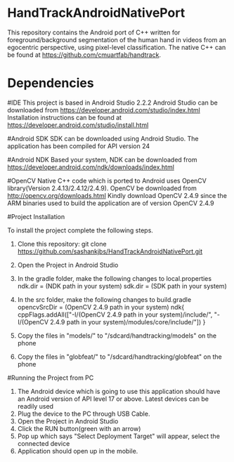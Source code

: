 # HandTrackAndroidNativePort


This repository contains the Android port of C++ written for foreground/background segmentation of the human hand in videos from an egocentric perspective, using pixel-level classification. The native C++ can be found at https://github.com/cmuartfab/handtrack.


# Dependencies

#IDE
This project is based in Android Studio 2.2.2
Android Studio can be downloaded from https://developer.android.com/studio/index.html
Installation instructions can be found at https://developer.android.com/studio/install.html

#Android SDK
SDK can be downloaded using Android Studio. The application has been compiled for API version 24

#Android NDK
Based your system, NDK can be downloaded from https://developer.android.com/ndk/downloads/index.html


#OpenCV 
Native C++ code which is ported to Android uses OpenCV library(Version 2.4.13/2.4.12/2.4.9). OpenCV be downloaded from http://opencv.org/downloads.html 
Kindly download OpenCV 2.4.9 since the ARM binaries used to build the application are of version OpenCV 2.4.9


#Project Installation

To install the project complete the following steps.
1. Clone this repository: git clone https://github.com/sashankjbs/HandTrackAndroidNativePort.git
2. Open the Project in Android Studio
3. In the gradle folder, make the following changes to local.properties
ndk.dir = (NDK path in your system)
sdk.dir = (SDK path in your system)

4. In the src folder, make the following changes to build.gradle
opencvSrcDir = (OpenCV 2.4.9 path in your system)
ndk{
cppFlags.addAll(["-I/(OpenCV 2.4.9 path in your system)/include/",
"-I/(OpenCV 2.4.9 path in your system)/modules/core/include/"])
}

5. Copy the files in "models/" to "/sdcard/handtracking/models" on the phone

6. Copy the files in "globfeat/" to "/sdcard/handtracking/globfeat" on the phone


#Running the Project from PC

1. The Android device which is going to use this application should have an Android version of API level 17 or above. Latest devices can be readily used
2. Plug the device to the PC through USB Cable.
3. Open the Project in Android Studio
4. Click the RUN button(green with an arrow)
5. Pop up which says "Select Deployment Target" will appear, select the connected device
6. Application should open up in the mobile.






